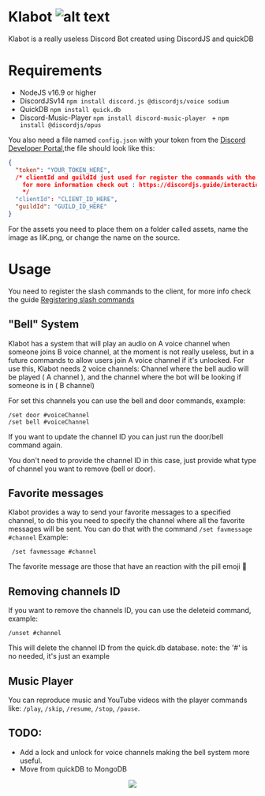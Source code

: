# Klabot ![alt text](https://i.imgur.com/cbEmj2G.png)

Klabot is a really useless Discord Bot created using DiscordJS and quickDB

# Requirements

- NodeJS v16.9 or higher
- DiscordJSv14 `npm install discord.js @discordjs/voice sodium`
- QuickDB `npm install quick.db`
- Discord-Music-Player `npm install discord-music-player ` + `npm install @discordjs/opus`

You also need a file named `config.json` with your token from the [Discord Developer Portal](https://discordjs.guide/preparations/setting-up-a-bot-application.html#creating-your-bot),the file should look like this:

```json
{
  "token": "YOUR_TOKEN_HERE",
  /* clientId and guildId just used for register the commands with the commands.js script
	for more information check out : https://discordjs.guide/interactions/slash-commands.html#registering-slash-commands
	*/
  "clientId": "CLIENT_ID_HERE",
  "guildId": "GUILD_ID_HERE"
}
```

For the assets you need to place them on a folder called assets, name the image as liK.png, or change the name on the source.

# Usage

You need to register the slash commands to the client, for more info check the guide [Registering slash commands](https://discordjs.guide/interactions/registering-slash-commands.html#guild-commands)

## "Bell" System

Klabot has a system that will play an audio on A voice channel when someone joins B voice channel, at the moment is not really useless, but in a future commands to
allow users join A voice channel if it's unlocked.
For use this, Klabot needs 2 voice channels: Channel where the bell audio will be played ( A channel ),
and the channel where the bot will be looking if someone is in ( B channel)

For set this channels you can use the bell and door commands, example:

```
/set door #voiceChannel
/set bell #voiceChannel

```

If you want to update the channel ID you can just run the door/bell command again.

You don't need to provide the channel ID in this case, just provide what type of channel you want to remove (bell or door).

## Favorite messages

Klabot provides a way to send your favorite messages to a specified channel, to do this you need to specify the channel where all the favorite messages will be sent.
You can do that with the command `/set favmessage #channel`
Example:

```
 /set favmessage #channel
```

The favorite message are those that have an reaction with the pill emoji :pill:

## Removing channels ID

If you want to remove the channels ID, you can use the deleteid command, example:

```
/unset #channel
```

This will delete the channel ID from the quick.db database.
note: the '#' is no needed, it's just an example

## Music Player

You can reproduce music and YouTube videos with the player commands like: `/play`, `/skip`, `/resume`, `/stop`, `/pause`.

## TODO:

- Add a lock and unlock for voice channels making the bell system more useful.
- Move from quickDB to MongoDB

 <p align=center>
 <img src="https://i.imgur.com/b6aCKA2.png"/>
 </p>
